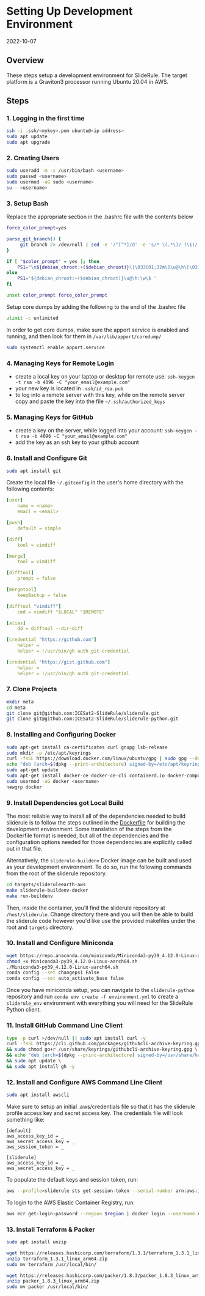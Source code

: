 # Setting Up Development Environment

2022-10-07

## Overview

These steps setup a development environment for SlideRule.  The target platform is a Graviton3 processor running Ubuntu 20.04 in AWS.

## Steps

### 1. Logging in the first time

```bash
ssh -i .ssh/<mykey>.pem ubuntu@<ip address>
sudo apt update
sudo apt upgrade
```

### 2. Creating Users

```bash
sudo useradd -m -s /usr/bin/bash <username>
sudo passwd <username>
sudo usermod -aG sudo <username>
su - <username>
```

### 3. Setup Bash

Replace the appropriate section in the .bashrc file with the contents below
```bash
force_color_prompt=yes

parse_git_branch() {
     git branch 2> /dev/null | sed -e '/^[^*]/d' -e 's/* \(.*\)/ (\1)/'
}

if [ "$color_prompt" = yes ]; then
    PS1="\n${debian_chroot:+($debian_chroot)}\[\033[01;32m\]\u@\h\[\033[00m\]\[\033[33m\] [\$CONDA_DEFAULT_ENV]\$(parse_git_branch):\[\033[01;34m\]\w\[\033[00m\]\n\$ "
else
    PS1='${debian_chroot:+($debian_chroot)}\u@\h:\w\$ '
fi

unset color_prompt force_color_prompt
```

Setup core dumps by adding the following to the end of the .bashrc file
```bash
ulimit -c unlimited
```

In order to get core dumps, make sure the apport service is enabled and running, and then look for them in `/var/lib/apport/coredump/`
```bash
sudo systemctl enable apport.service
```

### 4. Managing Keys for Remote Login

- create a local key on your laptop or desktop for remote use: `ssh-keygen -t rsa -b 4096 -C "your_email@example.com"`
- your new key is located in `.ssh/id_rsa.pub`
- to log into a remote server with this key, while on the remote server copy and paste the key into the file `~/.ssh/authorized_keys`

### 5. Managing Keys for GitHub

- create a key on the server, while logged into your account: `ssh-keygen -t rsa -b 4096 -C "your_email@example.com"`
- add the key as an ssh key to your github account

### 6. Install and Configure Git

```bash
sudo apt install git
```

Create the local file `~/.gitconfig` in the user's home directory with the following contents:
```yml
[user]
	name = <name>
	email = <email>

[push]
    default = simple

[diff]
    tool = vimdiff

[merge]
    tool = vimdiff

[difftool]
    prompt = false

[mergetool]
    keepBackup = false

[difftool "vimdiff"]
    cmd = vimdiff "$LOCAL" "$REMOTE"

[alias]
    dd = difftool --dir-diff

[credential "https://github.com"]
	helper =
	helper = !/usr/bin/gh auth git-credential

[credential "https://gist.github.com"]
	helper =
	helper = !/usr/bin/gh auth git-credential
```

### 7. Clone Projects

```bash
mkdir meta
cd meta
git clone git@github.com:ICESat2-SlideRule/sliderule.git
git clone git@github.com:ICESat2-SlideRule/sliderule-python.git
```

### 8. Installing and Configuring Docker

```bash
sudo apt-get install ca-certificates curl gnupg lsb-release
sudo mkdir -p /etc/apt/keyrings
curl -fsSL https://download.docker.com/linux/ubuntu/gpg | sudo gpg --dearmor -o /etc/apt/keyrings/docker.gpg
echo "deb [arch=$(dpkg --print-architecture) signed-by=/etc/apt/keyrings/docker.gpg] https://download.docker.com/linux/ubuntu $(lsb_release -cs) stable" | sudo tee /etc/apt/sources.list.d/docker.list > /dev/null
sudo apt-get update
sudo apt-get install docker-ce docker-ce-cli containerd.io docker-compose-plugin
sudo usermod -aG docker <username>
newgrp docker
```

### 9. Install Dependencies got Local Build

The most reliable way to install all of the dependencies needed to build sliderule is to follow the steps outlined in the [Dockerfile](https://github.com/ICESat2-SlideRule/sliderule/blob/main/targets/slideruleearth-aws/docker/sliderule/Dockerfile.buildenv) for building the development environment.  Some translation of the steps from the Dockerfile format is needed, but all of the dependencies and the configuration options needed for those dependencies are explicitly called out in that file.

Alternatively, the `sliderule-buildenv` Docker image can be built and used as your development environment.  To do so, run the following commands from the root of the sliderule repository.
```bash
cd targets/slideruleearth-aws
make sliderule-buildenv-docker
make run-buildenv
```
Then, inside the container, you'll find the sliderule repository at `/host/sliderule`.  Change directory there and you will then be able to build the sliderule code however you'd like use the provided makefiles under the root and `targets` directory.

### 10. Install and Configure Miniconda

```bash
wget https://repo.anaconda.com/miniconda/Miniconda3-py39_4.12.0-Linux-aarch64.sh
chmod +x Miniconda3-py39_4.12.0-Linux-aarch64.sh
./Miniconda3-py39_4.12.0-Linux-aarch64.sh
conda config --set changeps1 False
conda config --set auto_activate_base false
```

Once you have miniconda setup, you can navigate to the `sliderule-python` repository and run `conda env create -f environment.yml` to create a `sliderule_env` environment with everything you will need for the SlideRule Python client.

### 11. Install GitHub Command Line Client

```bash
type -p curl >/dev/null || sudo apt install curl -y
curl -fsSL https://cli.github.com/packages/githubcli-archive-keyring.gpg | sudo dd of=/usr/share/keyrings/githubcli-archive-keyring.gpg \
&& sudo chmod go+r /usr/share/keyrings/githubcli-archive-keyring.gpg \
&& echo "deb [arch=$(dpkg --print-architecture) signed-by=/usr/share/keyrings/githubcli-archive-keyring.gpg] https://cli.github.com/packages stable main" | sudo tee /etc/apt/sources.list.d/github-cli.list > /dev/null \
&& sudo apt update \
&& sudo apt install gh -y
```

### 12. Install and Configure AWS Command Line Client

```bash
sudo apt install awscli
```

Make sure to setup an initial .aws/credentials file so that it has the sliderule profile access key and secret access key.  The credentials file will look something like:
```
[default]
aws_access_key_id = _
aws_secret_access_key = _
aws_session_token = _

[sliderule]
aws_access_key_id = _
aws_secret_access_key = _
```

To populate the default keys and session token, run:
```bash
aws --profile=sliderule sts get-session-token --serial-number arn:aws:iam::$account_number:mfa/$user_name --token-code=$code
```

To login to the AWS Elastic Container Registry, run:
```bash
aws ecr get-login-password --region $region | docker login --username AWS --password-stdin $account_number.dkr.ecr.$region.amazonaws.com
```

### 13. Install Terraform & Packer

```bash
sudo apt install unzip

wget https://releases.hashicorp.com/terraform/1.3.1/terraform_1.3.1_linux_arm64.zip
unzip terraform_1.3.1_linux_arm64.zip
sudo mv terraform /usr/local/bin/

wget https://releases.hashicorp.com/packer/1.8.3/packer_1.8.3_linux_arm64.zip
unzip packer_1.8.3_linux_arm64.zip
sudo mv packer /usr/local/bin/
```
